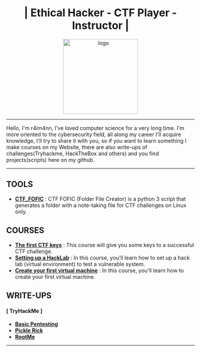 <h1 align="center">| Ethical Hacker - CTF Player - Instructor |</h1>
<p align="center"><img src="https://i.ibb.co/LvwpLfv/eye.png" alt="logo" width="200" height="auto"></p>

---
Hello, I'm r4im4nn, I've loved computer science for a very long time. 
I'm more oriented to the cybersecurity field, all along my career I'll acquire knowledge, 
I'll try to share it with you, so if you want to learn something I make courses on my Website, 
there are also write-ups of challenges(Tryhackme, HackTheBox and others) and you find projects(scripts) here on my github.

---
<h2>TOOLS</h2>

- **[CTF_FOFIC](https://github.com/r4im4nn/CTF_FOFIC)** : CTF FOFIC (Folder File Creator) is a python 3 script that generates a folder with a note-taking file for CTF challenges on Linux only.

<h2>COURSES</h2>

- **[The first CTF keys](https://r4im4nn.github.io/assets/pdf/courses/r4im4nn_the_first_ctf_keys.pdf)** : This course will give you some keys to a successful CTF challenge.
- **[Setting up a HackLab](https://r4im4nn.github.io/assets/pdf/courses/r4im4nn_setting_up_a_hack_lab.pdf)** : In this course, you'll learn how to set up a hack lab (virtual environment) to test a vulnerable system. 
- **[Create your first virtual machine](https://r4im4nn.github.io/assets/pdf/courses/r4im4nn_create_your_first_virtual_machine.pdf)** : In this course, you'll learn how to create your first virtual machine. 

<h2>WRITE-UPS</h2>
<h4>[ TryHackMe ]</h4>

- **[Basic Pentesting](https://r4im4nn.github.io/assets/pdf/writeups/r4im4nn_Basic_Pentesting.pdf)**
- **[Pickle Rick](https://r4im4nn.github.io/assets/pdf/writeups/r4im4nn_Pickle_Rick.pdf)**
- **[RootMe](https://r4im4nn.github.io/assets/pdf/writeups/r4im4nn_RootMe.pdf)**
---
